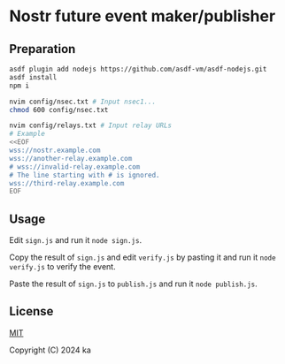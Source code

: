 # Nostr future event maker/publisher

## Preparation

```sh
asdf plugin add nodejs https://github.com/asdf-vm/asdf-nodejs.git
asdf install
npm i

nvim config/nsec.txt # Input nsec1...
chmod 600 config/nsec.txt

nvim config/relays.txt # Input relay URLs
# Example
<<EOF
wss://nostr.example.com
wss://another-relay.example.com
# wss://invalid-relay.example.com
# The line starting with # is ignored.
wss://third-relay.example.com
EOF
```

## Usage

Edit `sign.js` and run it `node sign.js`.

Copy the result of `sign.js` and edit `verify.js` by pasting it and run it `node verify.js` to verify the event.

Paste the result of `sign.js` to `publish.js` and run it `node publish.js`.

## License

[MIT](http://opensource.org/licenses/MIT)

Copyright (C) 2024 ka
